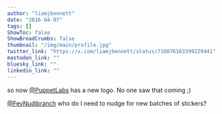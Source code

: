 ```yaml
---
author: "liamjbennett"
date: "2016-04-07"
tags: []
ShowToc: false
ShowBreadCrumbs: false
thumbnail: "/img/main/profile.jpg"
twitter_link: "https://x.com/liamjbennett/status/718076163399229441"
mastodon_link: ""
bluesky_link: ""
linkedin_link: ""
---
```


so now [@PuppetLabs](https://x.com/PuppetLabs) has a new logo. No one saw that coming ;) 

[@FeyNudibranch](https://x.com/FeyNudibranch) who do I need to nudge for new batches of stickers?

